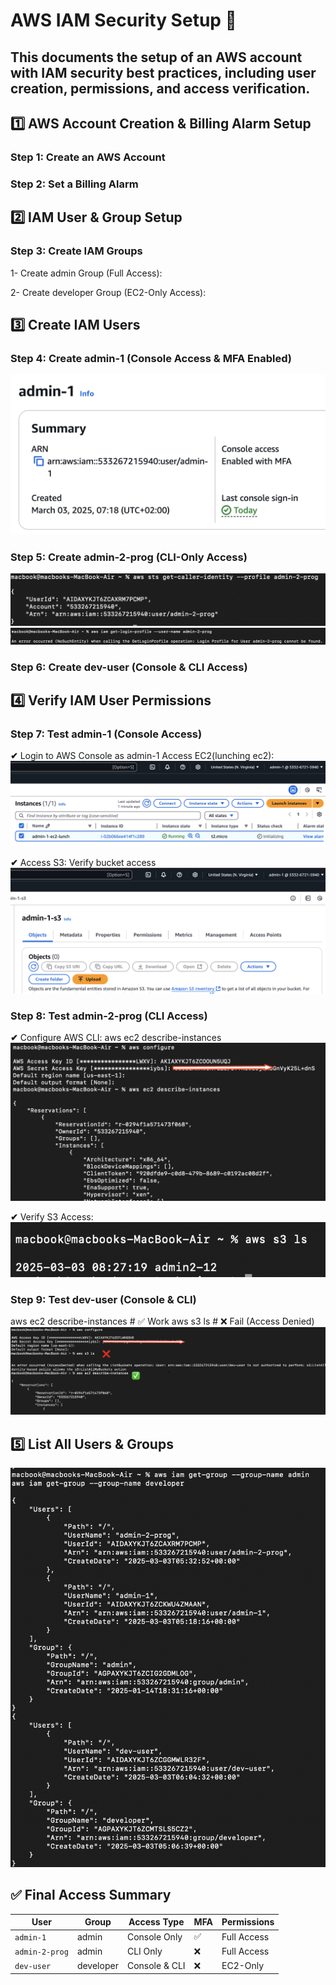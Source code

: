 # AWS IAM Security Setup 🚀

This documents the setup of an AWS account with IAM security best practices, including user creation, permissions, and access verification.
----------------------------------------------------------------
## **1️⃣ AWS Account Creation & Billing Alarm Setup**

### **Step 1: Create an AWS Account**

### **Step 2: Set a Billing Alarm**

## **2️⃣ IAM User & Group Setup**
### **Step 3: Create IAM Groups**
 1- Create admin Group (Full Access):

 2- Create developer Group (EC2-Only Access):

## **3️⃣ Create IAM Users**
### **Step 4: Create admin-1 (Console Access & MFA Enabled)**
![Alt text](assets/Screen1.png)
### **Step 5: Create admin-2-prog (CLI-Only Access)**
![Alt text](assets/Screen2.png)
![Alt text](assets/Screen3.png)

### **Step 6: Create dev-user (Console & CLI Access)**

## **4️⃣ Verify IAM User Permissions**
### **Step 7: Test admin-1 (Console Access)**
**✔** Login to AWS Console as admin-1
Access EC2(lunching ec2): 
![Alt text](assets/Screen4.png)

**✔** Access S3: 
Verify bucket access
![Alt text](assets/Screen5.png)

### **Step 8: Test admin-2-prog (CLI Access)**
**✔** Configure AWS CLI:
aws ec2 describe-instances
![Alt text](assets/Screen6.png)

**✔** Verify S3 Access:
![Alt text](assets/Screen7.png)

### **Step 9: Test dev-user (Console & CLI)**

aws ec2 describe-instances  # ✅  Work
aws s3 ls                   # ❌  Fail (Access Denied)
![Alt text](assets/Screen8.png)

## **5️⃣ List All Users & Groups**
![Alt text](assets/Screen9.png)

## **✅ Final Access Summary**

| User           | Group      | Access Type       | MFA | Permissions  |
|---------------|-----------|-------------------|-----|-------------|
| `admin-1`     | admin     | Console Only      | ✅  | Full Access |
| `admin-2-prog` | admin     | CLI Only          | ❌  | Full Access |
| `dev-user`    | developer | Console & CLI     | ❌  | EC2-Only    |


